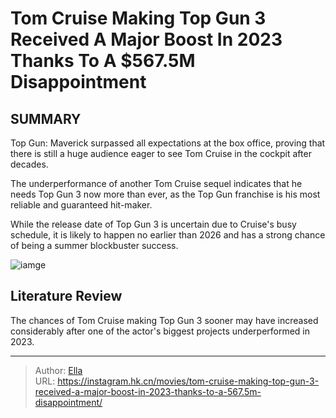 # Tom Cruise Making Top Gun 3 Received A Major Boost In 2023 Thanks To A $567.5M Disappointment


## SUMMARY 




Top Gun: Maverick surpassed all expectations at the box office, proving that there is still a huge audience eager to see Tom Cruise in the cockpit after decades.
            

The underperformance of another Tom Cruise sequel indicates that he needs Top Gun 3 now more than ever, as the Top Gun franchise is his most reliable and guaranteed hit-maker.

While the release date of Top Gun 3 is uncertain due to Cruise&#39;s busy schedule, it is likely to happen no earlier than 2026 and has a strong chance of being a summer blockbuster success.



![iamge](https://static1.srcdn.com/wordpress/wp-content/uploads/2023/08/top-gun-3-maverick-questions-answer-franchise-viper-charlie.jpeg)

## Literature Review
The chances of Tom Cruise making Top Gun 3 sooner may have increased considerably after one of the actor&#39;s biggest projects underperformed in 2023.


---

> Author: [Ella](https://instagram.hk.cn/)  
> URL: https://instagram.hk.cn/movies/tom-cruise-making-top-gun-3-received-a-major-boost-in-2023-thanks-to-a-567.5m-disappointment/  

